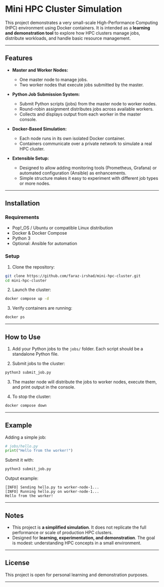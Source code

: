 # Mini HPC Cluster Simulation

This project demonstrates a very small-scale High-Performance Computing (HPC) environment using Docker containers. It is intended as a **learning and demonstration tool** to explore how HPC clusters manage jobs, distribute workloads, and handle basic resource management.

---

## Features

* **Master and Worker Nodes:**

  * One master node to manage jobs.
  * Two worker nodes that execute jobs submitted by the master.

* **Python Job Submission System:**

  * Submit Python scripts (jobs) from the master node to worker nodes.
  * Round-robin assignment distributes jobs across available workers.
  * Collects and displays output from each worker in the master console.

* **Docker-Based Simulation:**

  * Each node runs in its own isolated Docker container.
  * Containers communicate over a private network to simulate a real HPC cluster.

* **Extensible Setup:**

  * Designed to allow adding monitoring tools (Prometheus, Grafana) or automated configuration (Ansible) as enhancements.
  * Simple structure makes it easy to experiment with different job types or more nodes.

---

## Installation

### Requirements

* Pop!_OS / Ubuntu or compatible Linux distribution
* Docker & Docker Compose
* Python 3
* Optional: Ansible for automation

### Setup

1. Clone the repository:

```bash
git clone https://github.com/faraz-irshad/mini-hpc-cluster.git
cd mini-hpc-cluster
```

2. Launch the cluster:

```bash
docker compose up -d
```

3. Verify containers are running:

```bash
docker ps
```

---

## How to Use

1. Add your Python jobs to the `jobs/` folder. Each script should be a standalone Python file.

2. Submit jobs to the cluster:

```bash
python3 submit_job.py
```

3. The master node will distribute the jobs to worker nodes, execute them, and print output in the console.

4. To stop the cluster:

```bash
docker compose down
```

---

## Example

Adding a simple job:

```python
# jobs/hello.py
print("Hello from the worker!")
```

Submit it with:

```bash
python3 submit_job.py
```

Output example:

```
[INFO] Sending hello.py to worker-node-1...
[INFO] Running hello.py on worker-node-1...
Hello from the worker!
```

---

## Notes

* This project is **a simplified simulation**. It does not replicate the full performance or scale of production HPC clusters.
* Designed for **learning, experimentation, and demonstration**. The goal is modest: understanding HPC concepts in a small environment.

---

## License

This project is open for personal learning and demonstration purposes.

---
